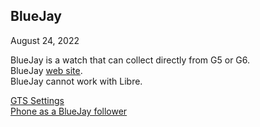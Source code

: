 ## BlueJay  
August 24, 2022  
  
BlueJay is a watch that can collect directly from G5 or G6.  
BlueJay [web site](https://bluejay.website/).  
BlueJay cannot work with Libre.  
  
[GTS Settings](./bj_GTS_stngs.md)  
[Phone as a BlueJay follower](./Follow_Bluejay.md)  
